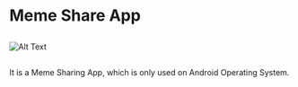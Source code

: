 # Meme Share App
##

![Alt Text](https://media.giphy.com/media/48P5uq1HRWgZPGgKpc/giphy.gif)

##

It is a Meme Sharing App, which is only used on Android Operating System.

###


